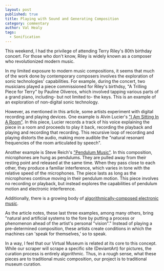 ```yaml
---
layout: post
published: true
title: Playing with Sound and Generating Composition
category: commentary
author: Val Healy
tags: 
  - Sonification
---
```


This weekend, I had the privilege of attending Terry Riley's 80th birthday concert. For those who don't know, Riley is widely known as a composer who revolutionized modern music. 

In my limited exposure to modern music compositions, it seems that much of the work done by contemporary composers involves the exploration of sonic technologies' capabilities. For example, during the concert, two musicians played a piece commissioned for Riley's birthdsy, "A Trilling Piece for Terry" by Pauline Oliveros, which involved tapping various parts of a grand piano, including- but not limited to- the keys. This is an example of an exploration of non-digital sonic technology.

However, as mentioned in this article, some artists experiment with digital recording and playing devices. One example is Alvin Lucier's ["I Am Sitting In A Room"](https://www.youtube.com/watch?v=2jU9mJbJsQ8). In this piece, Lucier records a track of his voice explaining the piece in a room and proceeds to play it back, recording the playback and playing and recording that recording. This recursive loop of recording and playing distorts the audio, making more audible the "natural resonant frequencies of the room articulated by speech". 

Another example is Steve Reich's ["Pendulum Music"](https://www.youtube.com/watch?v=fU6qDeJPT-w). In this composition, microphones are hung as pendulums. They are pulled away from their resting point and released at the same time. When they pass close to each other, they produce a familiar interference, which varies in tone with the relative speed of the microphones. The piece lasts as long as the microphones continue moving in their pendulum motion. This piece involves no recording or playback, but instead explores the capabilities of pendulum motion and electronic interference. 

Additionally, there is a growing body of [algorithmically-composed electronic music](http://en.wikipedia.org/wiki/Algorithmic_composition).

As the article notes, these last three examples, among many others, bring "natural and artificial systems to the fore by putting a process or phenomenon ahead of the artist's personal "vision"." Instead of playing a pre-determined composition, these artists create conditions in which the machines can 'speak for themselves,' so to speak.

In a way, I feel that our Virtual Museum is related at its core to this concept. While our scraper will scrape a specific site (DeviantArt) for pictures, the curation process is entirely algorithmic. Thus, in a rough sense, what these pieces are to traditional music composition, our project is to traditional museum curation.
